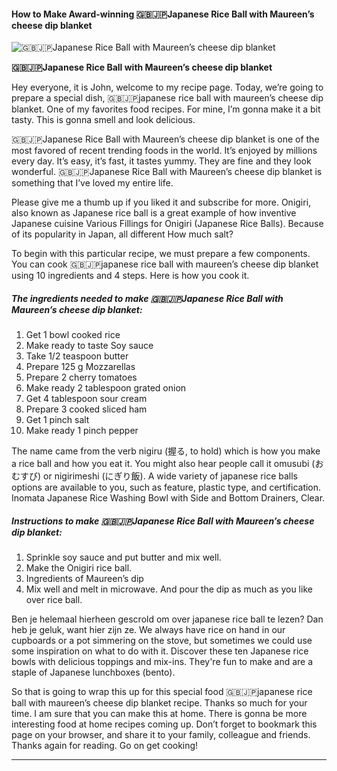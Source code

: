             

#### How to Make Award-winning 🇬🇧🇯🇵Japanese Rice Ball with Maureen’s cheese dip blanket

![🇬🇧🇯🇵Japanese Rice Ball with Maureen’s cheese dip blanket](https://img-global.cpcdn.com/recipes/1e2d2a2b53c50083/751x532cq70/%f0%9f%87%ac%f0%9f%87%a7%f0%9f%87%af%f0%9f%87%b5japanese-rice-ball-with-maureens-cheese-dip-blanket-recipe-main-photo.jpg)

**🇬🇧🇯🇵Japanese Rice Ball with Maureen’s cheese dip blanket**

Hey everyone, it is John, welcome to my recipe page. Today, we’re going to prepare a special dish, 🇬🇧🇯🇵japanese rice ball with maureen’s cheese dip blanket. One of my favorites food recipes. For mine, I’m gonna make it a bit tasty. This is gonna smell and look delicious.

🇬🇧🇯🇵Japanese Rice Ball with Maureen’s cheese dip blanket is one of the most favored of recent trending foods in the world. It’s enjoyed by millions every day. It’s easy, it’s fast, it tastes yummy. They are fine and they look wonderful. 🇬🇧🇯🇵Japanese Rice Ball with Maureen’s cheese dip blanket is something that I’ve loved my entire life.

Please give me a thumb up if you liked it and subscribe for more. Onigiri, also known as Japanese rice ball is a great example of how inventive Japanese cuisine Various Fillings for Onigiri (Japanese Rice Balls). Because of its popularity in Japan, all different How much salt?

To begin with this particular recipe, we must prepare a few components. You can cook 🇬🇧🇯🇵japanese rice ball with maureen’s cheese dip blanket using 10 ingredients and 4 steps. Here is how you cook it.

##### The ingredients needed to make 🇬🇧🇯🇵Japanese Rice Ball with Maureen’s cheese dip blanket:

1.  Get 1 bowl cooked rice
2.  Make ready to taste Soy sauce
3.  Take 1/2 teaspoon butter
4.  Prepare 125 g Mozzarellas
5.  Prepare 2 cherry tomatoes
6.  Make ready 2 tablespoon grated onion
7.  Get 4 tablespoon sour cream
8.  Prepare 3 cooked sliced ham
9.  Get 1 pinch salt
10.  Make ready 1 pinch pepper

The name came from the verb nigiru (握る, to hold) which is how you make a rice ball and how you eat it. You might also hear people call it omusubi (おむすび) or nigirimeshi (にぎり飯). A wide variety of japanese rice balls options are available to you, such as feature, plastic type, and certification. Inomata Japanese Rice Washing Bowl with Side and Bottom Drainers, Clear.

##### Instructions to make 🇬🇧🇯🇵Japanese Rice Ball with Maureen’s cheese dip blanket:

1.  Sprinkle soy sauce and put butter and mix well.
2.  Make the Onigiri rice ball.
3.  Ingredients of Maureen’s dip
4.  Mix well and melt in microwave. And pour the dip as much as you like over rice ball.

Ben je helemaal hierheen gescrold om over japanese rice ball te lezen? Dan heb je geluk, want hier zijn ze. We always have rice on hand in our cupboards or a pot simmering on the stove, but sometimes we could use some inspiration on what to do with it. Discover these ten Japanese rice bowls with delicious toppings and mix-ins. They're fun to make and are a staple of Japanese lunchboxes (bento).

So that is going to wrap this up for this special food 🇬🇧🇯🇵japanese rice ball with maureen’s cheese dip blanket recipe. Thanks so much for your time. I am sure that you can make this at home. There is gonna be more interesting food at home recipes coming up. Don’t forget to bookmark this page on your browser, and share it to your family, colleague and friends. Thanks again for reading. Go on get cooking!

* * *